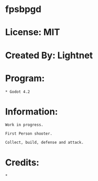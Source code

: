 # fpsbpgd

# License: MIT

# Created By: Lightnet

# Program:
	* Godot 4.2

# Information:
	Work in progress.
	
	First Person shooter.
	
	Collect, build, defense and attack.
	
# Credits:
	* 

